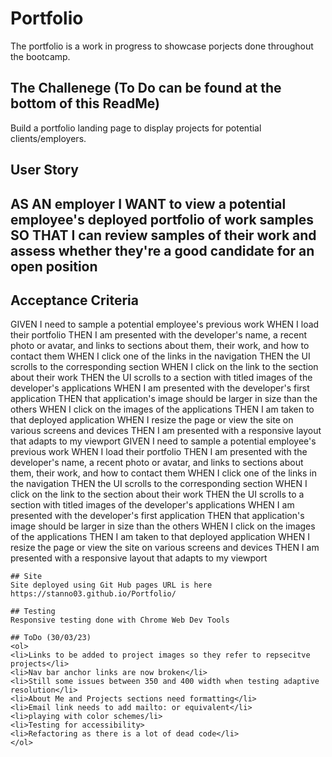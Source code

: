 # Portfolio
The portfolio is a work in progress to showcase porjects done throughout the bootcamp. 


## The Challenege (To Do can be found at the bottom of this ReadMe)
Build a portfolio landing page to display projects for potential clients/employers. 


## User Story

AS AN employer
I WANT to view a potential employee's deployed portfolio of work samples
SO THAT I can review samples of their work and assess whether they're a good candidate for an open position
---

## Acceptance Criteria

GIVEN I need to sample a potential employee's previous work
WHEN I load their portfolio
THEN I am presented with the developer's name, a recent photo or avatar, and links to sections about them, their work, and how to contact them
WHEN I click one of the links in the navigation
THEN the UI scrolls to the corresponding section
WHEN I click on the link to the section about their work
THEN the UI scrolls to a section with titled images of the developer's applications
WHEN I am presented with the developer's first application
THEN that application's image should be larger in size than the others
WHEN I click on the images of the applications
THEN I am taken to that deployed application
WHEN I resize the page or view the site on various screens and devices
THEN I am presented with a responsive layout that adapts to my viewport
GIVEN I need to sample a potential employee's previous work
WHEN I load their portfolio
THEN I am presented with the developer's name, a recent photo or avatar, and links to sections about them, their work, and how to contact them
WHEN I click one of the links in the navigation
THEN the UI scrolls to the corresponding section
WHEN I click on the link to the section about their work
THEN the UI scrolls to a section with titled images of the developer's applications
WHEN I am presented with the developer's first application
THEN that application's image should be larger in size than the others
WHEN I click on the images of the applications
THEN I am taken to that deployed application
WHEN I resize the page or view the site on various screens and devices
THEN I am presented with a responsive layout that adapts to my viewport
```
## Site
Site deployed using Git Hub pages URL is here https://stanno03.github.io/Portfolio/

## Testing
Responsive testing done with Chrome Web Dev Tools

## ToDo (30/03/23)
<ol>
<li>Links to be added to project images so they refer to repsecitve projects</li>
<li>Nav bar anchor links are now broken</li>
<li>Still some issues between 350 and 400 width when testing adaptive resolution</li>  
<li>About Me and Projects sections need formatting</li>
<li>Email link needs to add mailto: or equivalent</li>
<li>playing with color schemes/li>
<li>Testing for accessibility>
<li>Refactoring as there is a lot of dead code</li>
</ol>
